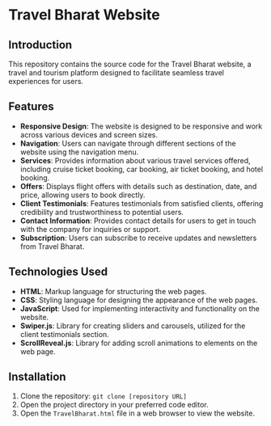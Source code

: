 # Travel Bharat Website

## Introduction
This repository contains the source code for the Travel Bharat website, a travel and tourism platform designed to facilitate seamless travel experiences for users.

## Features
- **Responsive Design**: The website is designed to be responsive and work across various devices and screen sizes.
- **Navigation**: Users can navigate through different sections of the website using the navigation menu.
- **Services**: Provides information about various travel services offered, including cruise ticket booking, car booking, air ticket booking, and hotel booking.
- **Offers**: Displays flight offers with details such as destination, date, and price, allowing users to book directly.
- **Client Testimonials**: Features testimonials from satisfied clients, offering credibility and trustworthiness to potential users.
- **Contact Information**: Provides contact details for users to get in touch with the company for inquiries or support.
- **Subscription**: Users can subscribe to receive updates and newsletters from Travel Bharat.

## Technologies Used
- **HTML**: Markup language for structuring the web pages.
- **CSS**: Styling language for designing the appearance of the web pages.
- **JavaScript**: Used for implementing interactivity and functionality on the website.
- **Swiper.js**: Library for creating sliders and carousels, utilized for the client testimonials section.
- **ScrollReveal.js**: Library for adding scroll animations to elements on the web page.

## Installation
1. Clone the repository: `git clone [repository URL]`
2. Open the project directory in your preferred code editor.
3. Open the `TravelBharat.html` file in a web browser to view the website.


